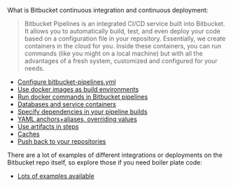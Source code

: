 What is Bitbucket continuous integration and continuous deployment:

> Bitbucket Pipelines is an integrated CI/CD service built into Bitbucket. It allows you to automatically build, test, and even deploy your code based on a configuration file in your repository. Essentially, we create containers in the cloud for you. Inside these containers, you can run commands (like you might on a local machine) but with all the advantages of a fresh system, customized and configured for your needs.


* [Configure bitbucket-pipelines.yml](https://support.atlassian.com/bitbucket-cloud/docs/bitbucket-pipelines-configuration-reference/)
* [Use docker images as build environments](https://support.atlassian.com/bitbucket-cloud/docs/use-docker-images-as-build-environments/)
* [Run docker commands in Bitbucket pipelines](https://support.atlassian.com/bitbucket-cloud/docs/run-docker-commands-in-bitbucket-pipelines/)
* [Databases and service containers](https://support.atlassian.com/bitbucket-cloud/docs/databases-and-service-containers/)
* [Specify dependencies in your pipeline builds](https://support.atlassian.com/bitbucket-cloud/docs/specify-dependencies-in-your-pipelines-build/)
* [YAML anchors+aliases, overriding values](https://support.atlassian.com/bitbucket-cloud/docs/yaml-anchors/)
* [Use artifacts in steps](https://support.atlassian.com/bitbucket-cloud/docs/use-artifacts-in-steps/)
* [Caches](https://support.atlassian.com/bitbucket-cloud/docs/cache-dependencies/)
* [Push back to your repositories](https://support.atlassian.com/bitbucket-cloud/docs/push-back-to-your-repository/)

There are a lot of examples of different integrations or deployments on the Bitbucket repo itself, so explore those if you need boiler plate code:
* [Lots of examples available](https://bitbucket.org/bitbucketpipelines/workspace/repositories)